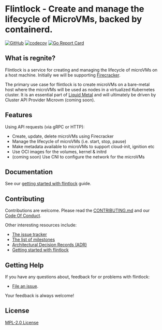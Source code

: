 
# Flintlock - Create and manage the lifecycle of MicroVMs, backed by containerd.

[![GitHub](https://img.shields.io/github/license/weaveworks/flintlock)](https://img.shields.io/github/license/weaveworks/flintlock)
[![codecov](https://codecov.io/gh/weaveworks/flintlock/branch/main/graph/badge.svg?token=ZNPNRDI8Z0)](https://codecov.io/gh/weaveworks/flintlock)
[![Go Report Card](https://goreportcard.com/badge/github.com/weaveworks/flintlock)](https://goreportcard.com/report/github.com/weaveworks/flintlock)

## What is regnite?

Flintlock is a service for creating and managing the lifecycle of microVMs on a host machine. Initially we will be supporting [Firecracker](https://firecracker-microvm.github.io/). 

The primary use case for flintlock is to create microVMs on a bare-metal host where the microVMs will be used as nodes in a virtualized Kubernetes cluster. It is an essential part of [Liquid Metal](https://www.weave.works/blog/multi-cluster-kubernetes-on-microvms-for-bare-metal) and will ultimately be driven by Cluster API Provider Microvm (coming soon).

## Features

Using API requests (via gRPC or HTTP):
- Create, update, delete microVMs using Firecracker
- Manage the lifecycle of microVMs (i.e. start, stop, pause)
- Make metadata available to microVMs to support cloud-init, ignition etc
- Use OCI images for the volumes, kernel & initrd
- (coming soon) Use CNI to configure the network for the microVMs

## Documentation

See our [getting started with flintlock][quickstart] guide.

## Contributing

Contributions are welcome. Please read the [CONTRIBUTING.md][contrib] and our [Code Of Conduct][coc].

Other interesting resources include:

* [The issue tracker][issues]
* [The list of milestones][milestones]
* [Architectural Decision Records (ADR)][adr]
* [Getting started with flintlock][quickstart]

## Getting Help

If you have any questions about, feedback for or problems with flintlock:

* [File an issue][issues].

Your feedback is always welcome!

## License

[MPL-2.0 License][license]


[quickstart]: ./docs/quick-start.md
[contrib]: ./CONTRIBUTING.md
[coc]: ./CODE_OF_CONDUCT.md
[issues]: https://github.com/weaveworks/flintlock/issues
[milestones]: https://github.com/weaveworks/flintlock/milestones
[adr]: ./docs/adr
[license]: ./LICENSE
